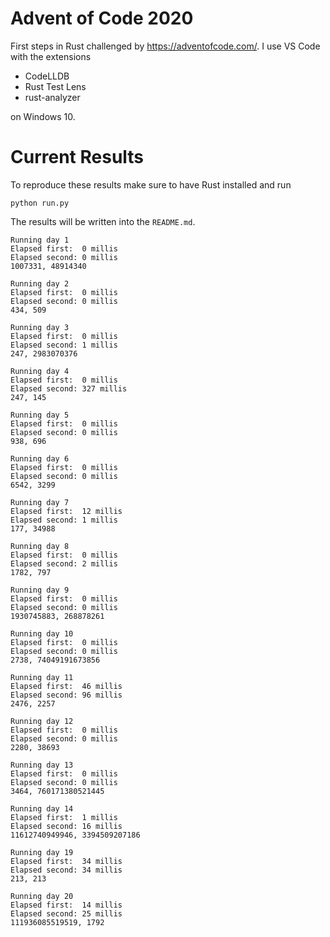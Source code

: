 # Advent of Code 2020
First steps in Rust challenged by https://adventofcode.com/. I use 
VS Code with the extensions 
- CodeLLDB 
- Rust Test Lens
- rust-analyzer 

on  Windows 10.

# Current Results

To reproduce these results make sure to have Rust installed and run
```
python run.py
```
The results will be written into the `README.md`.
```
Running day 1
Elapsed first:	0 millis
Elapsed second:	0 millis
1007331, 48914340

Running day 2
Elapsed first:	0 millis
Elapsed second:	0 millis
434, 509

Running day 3
Elapsed first:	0 millis
Elapsed second:	1 millis
247, 2983070376

Running day 4
Elapsed first:	0 millis
Elapsed second:	327 millis
247, 145

Running day 5
Elapsed first:	0 millis
Elapsed second:	0 millis
938, 696

Running day 6
Elapsed first:	0 millis
Elapsed second:	0 millis
6542, 3299

Running day 7
Elapsed first:	12 millis
Elapsed second:	1 millis
177, 34988

Running day 8
Elapsed first:	0 millis
Elapsed second:	2 millis
1782, 797

Running day 9
Elapsed first:	0 millis
Elapsed second:	0 millis
1930745883, 268878261

Running day 10
Elapsed first:	0 millis
Elapsed second:	0 millis
2738, 74049191673856

Running day 11
Elapsed first:	46 millis
Elapsed second:	96 millis
2476, 2257

Running day 12
Elapsed first:	0 millis
Elapsed second:	0 millis
2280, 38693

Running day 13
Elapsed first:	0 millis
Elapsed second:	0 millis
3464, 760171380521445

Running day 14
Elapsed first:	1 millis
Elapsed second:	16 millis
11612740949946, 3394509207186

Running day 19
Elapsed first:	34 millis
Elapsed second:	34 millis
213, 213

Running day 20
Elapsed first:	14 millis
Elapsed second:	25 millis
111936085519519, 1792

```
